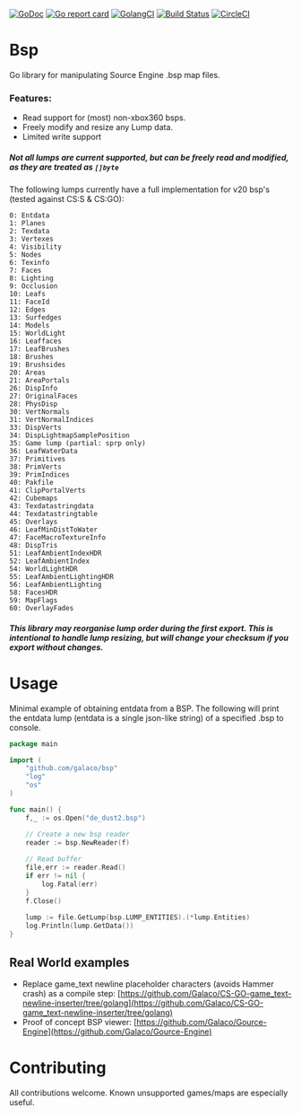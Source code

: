 [![GoDoc](https://godoc.org/github.com/Galaco/bsp?status.svg)](https://godoc.org/github.com/Galaco/bsp)
[![Go report card](https://goreportcard.com/badge/github.com/galaco/bsp)](https://goreportcard.com/badge/github.com/galaco/bsp)
[![GolangCI](https://golangci.com/badges/github.com/galaco/bsp.svg)](https://golangci.com)
[![Build Status](https://travis-ci.com/Galaco/bsp.svg?branch=dev)](https://travis-ci.com/Galaco/bsp)
[![CircleCI](https://circleci.com/gh/Galaco/bsp.svg?style=svg)](https://circleci.com/gh/Galaco/bsp)

# Bsp
Go library for manipulating Source Engine .bsp map files.

### Features:
* Read support for (most) non-xbox360 bsps.
* Freely modify and resize any Lump data.
* Limited write support

##### Not all lumps are current supported, but can be freely read and modified, as they are treated as `[]byte`

The following lumps currently have a full implementation for v20 bsp's (tested against CS:S & CS:GO):

```
0: Entdata
1: Planes
2: Texdata
3: Vertexes
4: Visibility
5: Nodes
6: Texinfo
7: Faces
8: Lighting
9: Occlusion
10: Leafs
11: FaceId
12: Edges
13: Surfedges
14: Models
15: WorldLight
16: Leaffaces
17: LeafBrushes
18: Brushes
19: Brushsides
20: Areas
21: AreaPortals
26: DispInfo
27: OriginalFaces
28: PhysDisp
30: VertNormals
31: VertNormalIndices
33: DispVerts
34: DispLightmapSamplePosition
35: Game lump (partial: sprp only)
36: LeafWaterData
37: Primitives
38: PrimVerts
39: PrimIndices
40: Pakfile
41: ClipPortalVerts
42: Cubemaps
43: Texdatastringdata
44: Texdatastringtable
45: Overlays
46: LeafMinDistToWater
47: FaceMacroTextureInfo
48: DispTris
51: LeafAmbientIndexHDR
52: LeafAmbientIndex
54: WorldLightHDR
55: LeafAmbientLightingHDR
56: LeafAmbientLighting
58: FacesHDR
59: MapFlags
60: OverlayFades
```

##### This library may reorganise lump order during the first export. This is intentional to handle lump resizing, but will change your checksum if you export without changes.

# Usage

Minimal example of obtaining entdata from a BSP. The following will print the entdata
lump (entdata is a single json-like string) of a specified .bsp to console.

```go
package main

import (
	"github.com/galaco/bsp"
	"log"
	"os"
)

func main() {
	f,_ := os.Open("de_dust2.bsp")

	// Create a new bsp reader
	reader := bsp.NewReader(f)
	
	// Read buffer
	file,err := reader.Read()
	if err != nil {
		log.Fatal(err)
	}
	f.Close()
    
	lump := file.GetLump(bsp.LUMP_ENTITIES).(*lump.Entities)
	log.Println(lump.GetData())
}
```

## Real World examples
* Replace game_text newline placeholder characters (avoids Hammer crash) as a compile step: [https://github.com/Galaco/CS-GO-game_text-newline-inserter/tree/golang](https://github.com/Galaco/CS-GO-game_text-newline-inserter/tree/golang)
* Proof of concept BSP viewer: [https://github.com/Galaco/Gource-Engine](https://github.com/Galaco/Gource-Engine)


# Contributing
All contributions welcome. Known unsupported games/maps are especially useful.

